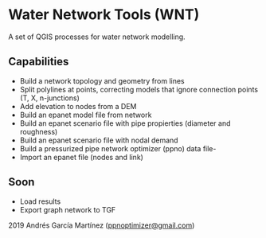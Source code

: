 # Water Network Tools (WNT)
A set of QGIS processes for water network modelling.

## Capabilities
- Build a network topology and geometry from lines
- Split polylines at points, correcting models that ignore connection points (T, X, n-junctions)
- Add elevation to nodes from a DEM
- Build an epanet model file from network
- Build an epanet scenario file with pipe propierties (diameter and roughness)
- Build an epanet scenario file with nodal demand
- Build a pressurized pipe network optimizer (ppno) data file-
- Import an epanet file (nodes and link)

## Soon
- Load results
- Export graph network to TGF

2019 Andrés García Martínez (ppnoptimizer@gmail.com)
